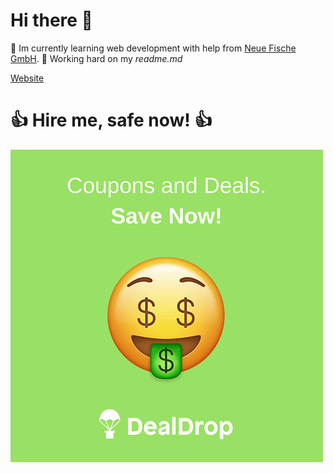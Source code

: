 # Hi there 👋

🔭 Im currently learning web development with help from [Neue Fische GmbH](https://github.com/neuefische).
🌱 Working hard on my _readme.md_

[Website](https://personal-website-beige-one.vercel.app/)




#  **:+1: Hire me, safe now! :+1:**

 ![Gif](giphy.gif)

<!--
**matthias-grgic/matthias-grgic** is a ✨ _special_ ✨ repository because its `README.md` (this file) appears on your GitHub profile.

Here are some ideas to get you started:

- 🔭 I’m currently working on ...
- 🌱 I’m currently learning ...
- 👯 I’m looking to collaborate on ...
- 🤔 I’m looking for help with ...
- 💬 Ask me about ...
- 📫 How to reach me: ...
- 😄 Pronouns: ...
- ⚡ Fun fact: ...
-->
